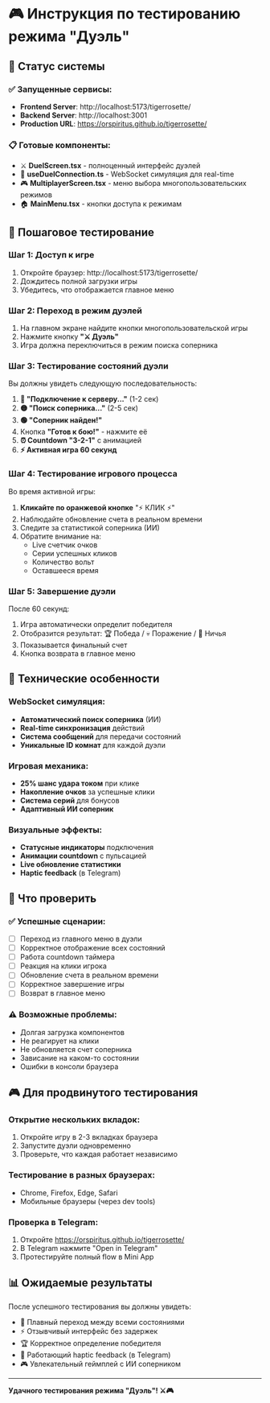 # 🎮 Инструкция по тестированию режима "Дуэль"

## 🚀 Статус системы

### ✅ Запущенные сервисы:
- **Frontend Server**: http://localhost:5173/tigerrosette/
- **Backend Server**: http://localhost:3001  
- **Production URL**: https://orspiritus.github.io/tigerrosette/

### 📋 Готовые компоненты:
- ⚔️ **DuelScreen.tsx** - полноценный интерфейс дуэлей
- 🔌 **useDuelConnection.ts** - WebSocket симуляция для real-time
- 🎮 **MultiplayerScreen.tsx** - меню выбора многопользовательских режимов
- 🏠 **MainMenu.tsx** - кнопки доступа к режимам

## 🎯 Пошаговое тестирование

### Шаг 1: Доступ к игре
1. Откройте браузер: http://localhost:5173/tigerrosette/
2. Дождитесь полной загрузки игры
3. Убедитесь, что отображается главное меню

### Шаг 2: Переход в режим дуэлей
1. На главном экране найдите кнопки многопользовательской игры
2. Нажмите кнопку **"⚔️ Дуэль"**
3. Игра должна переключиться в режим поиска соперника

### Шаг 3: Тестирование состояний дуэли
Вы должны увидеть следующую последовательность:

1. **🔴 "Подключение к серверу..."** (1-2 сек)
2. **🟡 "Поиск соперника..."** (2-5 сек)
3. **🟢 "Соперник найден!"** 
4. Кнопка **"Готов к бою!"** - нажмите её
5. **⏰ Countdown "3-2-1"** с анимацией
6. **⚡ Активная игра 60 секунд**

### Шаг 4: Тестирование игрового процесса
Во время активной игры:

1. **Кликайте по оранжевой кнопке** "⚡ КЛИК ⚡"
2. Наблюдайте обновление счета в реальном времени
3. Следите за статистикой соперника (ИИ)
4. Обратите внимание на:
   - Live счетчик очков
   - Серии успешных кликов
   - Количество вольт
   - Оставшееся время

### Шаг 5: Завершение дуэли
После 60 секунд:

1. Игра автоматически определит победителя
2. Отобразится результат: 🏆 Победа / 💀 Поражение / 🤝 Ничья
3. Показывается финальный счет
4. Кнопка возврата в главное меню

## 🔧 Технические особенности

### WebSocket симуляция:
- **Автоматический поиск соперника** (ИИ)
- **Real-time синхронизация** действий
- **Система сообщений** для передачи состояний
- **Уникальные ID комнат** для каждой дуэли

### Игровая механика:
- **25% шанс удара током** при клике
- **Накопление очков** за успешные клики
- **Система серий** для бонусов
- **Адаптивный ИИ соперник**

### Визуальные эффекты:
- **Статусные индикаторы** подключения
- **Анимации countdown** с пульсацией
- **Live обновление статистики**
- **Haptic feedback** (в Telegram)

## 🐛 Что проверить

### ✅ Успешные сценарии:
- [ ] Переход из главного меню в дуэли
- [ ] Корректное отображение всех состояний
- [ ] Работа countdown таймера
- [ ] Реакция на клики игрока
- [ ] Обновление счета в реальном времени
- [ ] Корректное завершение игры
- [ ] Возврат в главное меню

### ⚠️ Возможные проблемы:
- Долгая загрузка компонентов
- Не реагирует на клики
- Не обновляется счет соперника
- Зависание на каком-то состоянии
- Ошибки в консоли браузера

## 🎮 Для продвинутого тестирования

### Открытие нескольких вкладок:
1. Откройте игру в 2-3 вкладках браузера
2. Запустите дуэли одновременно
3. Проверьте, что каждая работает независимо

### Тестирование в разных браузерах:
- Chrome, Firefox, Edge, Safari
- Мобильные браузеры (через dev tools)

### Проверка в Telegram:
1. Откройте https://orspiritus.github.io/tigerrosette/
2. В Telegram нажмите "Open in Telegram"
3. Протестируйте полный flow в Mini App

## 📊 Ожидаемые результаты

После успешного тестирования вы должны увидеть:
- 🎯 Плавный переход между всеми состояниями
- ⚡ Отзывчивый интерфейс без задержек
- 🏆 Корректное определение победителя
- 📱 Работающий haptic feedback (в Telegram)
- 🎮 Увлекательный геймплей с ИИ соперником

---

**Удачного тестирования режима "Дуэль"! ⚔️🎮**
